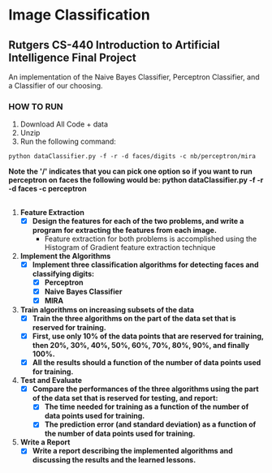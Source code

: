 # Image Classification
## Rutgers CS-440 Introduction to Artificial Intelligence Final Project

An implementation of the Naive Bayes Classifier, Perceptron Classifier, and a Classifier of our choosing.

### HOW TO RUN
1. Download All Code + data
2. Unzip
3. Run the following command:
```
python dataClassifier.py -f -r -d faces/digits -c nb/perceptron/mira
```
**Note the '/' indicates that you can pick one option so if you want to run perceptron on faces the following would be:
python dataClassifier.py -f -r -d faces -c perceptron**
##
1. **Feature Extraction**
    - [X] **Design the features for each of the two problems, and write a program for extracting the features from each image.**
        - Feature extraction for both problems is accomplished using the Histogram of Gradient feature extraction technique
2. **Implement the Algorithms**
    - [X] **Implement three classification algorithms for detecting faces and classifying digits:**
        - [X] **Perceptron**
        - [X] **Naive Bayes Classifier**
        - [X] **MIRA**
3. **Train algorithms on increasing subsets of the data**
    - [X] **Train the three algorithms on the part of the data set that is reserved for training.** 
    - [X] **First, use only 10% of the data points that are reserved for training, then 20%, 30%, 40%, 50%, 60%, 70%, 80%, 90%, and finally 100%.**
    - [X] **All the results should a function of the number of data points used for training.**
4. **Test and Evaluate**
    - [X] **Compare the performances of the three algorithms using the part of the data set that is reserved for
testing, and report:**
        - [X] **The time needed for training as a function of the number of data points used for training.**
        - [X] **The prediction error (and standard deviation) as a function of the number of data points used for training.**
5. **Write a Report**
    - [X] **Write a report describing the implemented algorithms and discussing the results and the learned lessons.**
